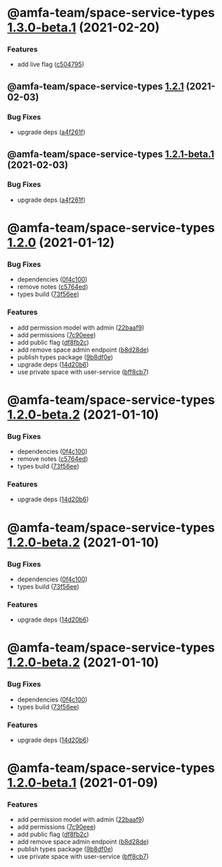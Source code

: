# @amfa-team/space-service-types [1.3.0-beta.1](https://github.com/amfa-team/space-service/compare/@amfa-team/space-service-types@1.2.1...@amfa-team/space-service-types@1.3.0-beta.1) (2021-02-20)


### Features

* add live flag ([c504795](https://github.com/amfa-team/space-service/commit/c5047954b2c9680bab16955b7e28b20bcc8b8df0))

## @amfa-team/space-service-types [1.2.1](https://github.com/amfa-team/space-service/compare/@amfa-team/space-service-types@1.2.0...@amfa-team/space-service-types@1.2.1) (2021-02-03)


### Bug Fixes

* upgrade deps ([a4f261f](https://github.com/amfa-team/space-service/commit/a4f261f77e8ff79641c1f087a6a2db29b5addec2))

## @amfa-team/space-service-types [1.2.1-beta.1](https://github.com/amfa-team/space-service/compare/@amfa-team/space-service-types@1.2.0...@amfa-team/space-service-types@1.2.1-beta.1) (2021-02-03)


### Bug Fixes

* upgrade deps ([a4f261f](https://github.com/amfa-team/space-service/commit/a4f261f77e8ff79641c1f087a6a2db29b5addec2))

# @amfa-team/space-service-types [1.2.0](https://github.com/amfa-team/space-service/compare/@amfa-team/space-service-types@1.1.0...@amfa-team/space-service-types@1.2.0) (2021-01-12)


### Bug Fixes

* dependencies ([0f4c100](https://github.com/amfa-team/space-service/commit/0f4c10071631a4bb73f35facdcfad19a0be98457))
* remove notes ([c5764ed](https://github.com/amfa-team/space-service/commit/c5764ed57b70196834457cae67e69fb7efc6f3c5))
* types build ([73f56ee](https://github.com/amfa-team/space-service/commit/73f56ee100a5624427abd383ee548036655f58db))


### Features

* add permission model with admin ([22baaf9](https://github.com/amfa-team/space-service/commit/22baaf9314d9ada8548525948c5b22b5da2fa00f))
* add permissions ([7c90eee](https://github.com/amfa-team/space-service/commit/7c90eeef19d34ccb3d67c61048e62ba6ac84441e))
* add public flag ([df8fb2c](https://github.com/amfa-team/space-service/commit/df8fb2c7b398101f09374fb4dec607e5e40686c2))
* add remove space admin endpoint ([b8d28de](https://github.com/amfa-team/space-service/commit/b8d28de3acc172b9d3ed738a1496283448a73ba3))
* publish types package ([9b8df0e](https://github.com/amfa-team/space-service/commit/9b8df0ecb3931a8f3751ded75fc1f9c950254f31))
* upgrade deps ([14d20b6](https://github.com/amfa-team/space-service/commit/14d20b6f1c047873a3fb259e754a086514d9f730))
* use private space with user-service ([bff8cb7](https://github.com/amfa-team/space-service/commit/bff8cb746b0a1d6315c7dedd5b989518a9e87213))

# @amfa-team/space-service-types [1.2.0-beta.2](https://github.com/amfa-team/space-service/compare/@amfa-team/space-service-types@1.2.0-beta.1...@amfa-team/space-service-types@1.2.0-beta.2) (2021-01-10)


### Bug Fixes

* dependencies ([0f4c100](https://github.com/amfa-team/space-service/commit/0f4c10071631a4bb73f35facdcfad19a0be98457))
* remove notes ([c5764ed](https://github.com/amfa-team/space-service/commit/c5764ed57b70196834457cae67e69fb7efc6f3c5))
* types build ([73f56ee](https://github.com/amfa-team/space-service/commit/73f56ee100a5624427abd383ee548036655f58db))


### Features

* upgrade deps ([14d20b6](https://github.com/amfa-team/space-service/commit/14d20b6f1c047873a3fb259e754a086514d9f730))

# @amfa-team/space-service-types [1.2.0-beta.2](https://github.com/amfa-team/space-service/compare/@amfa-team/space-service-types@1.2.0-beta.1...@amfa-team/space-service-types@1.2.0-beta.2) (2021-01-10)


### Bug Fixes

* dependencies ([0f4c100](https://github.com/amfa-team/space-service/commit/0f4c10071631a4bb73f35facdcfad19a0be98457))
* types build ([73f56ee](https://github.com/amfa-team/space-service/commit/73f56ee100a5624427abd383ee548036655f58db))


### Features

* upgrade deps ([14d20b6](https://github.com/amfa-team/space-service/commit/14d20b6f1c047873a3fb259e754a086514d9f730))

# @amfa-team/space-service-types [1.2.0-beta.2](https://github.com/amfa-team/space-service/compare/@amfa-team/space-service-types@1.2.0-beta.1...@amfa-team/space-service-types@1.2.0-beta.2) (2021-01-10)


### Bug Fixes

* dependencies ([0f4c100](https://github.com/amfa-team/space-service/commit/0f4c10071631a4bb73f35facdcfad19a0be98457))
* types build ([73f56ee](https://github.com/amfa-team/space-service/commit/73f56ee100a5624427abd383ee548036655f58db))


### Features

* upgrade deps ([14d20b6](https://github.com/amfa-team/space-service/commit/14d20b6f1c047873a3fb259e754a086514d9f730))

# @amfa-team/space-service-types [1.2.0-beta.1](https://github.com/amfa-team/space-service/compare/@amfa-team/space-service-types@1.1.0...@amfa-team/space-service-types@1.2.0-beta.1) (2021-01-09)


### Features

* add permission model with admin ([22baaf9](https://github.com/amfa-team/space-service/commit/22baaf9314d9ada8548525948c5b22b5da2fa00f))
* add permissions ([7c90eee](https://github.com/amfa-team/space-service/commit/7c90eeef19d34ccb3d67c61048e62ba6ac84441e))
* add public flag ([df8fb2c](https://github.com/amfa-team/space-service/commit/df8fb2c7b398101f09374fb4dec607e5e40686c2))
* add remove space admin endpoint ([b8d28de](https://github.com/amfa-team/space-service/commit/b8d28de3acc172b9d3ed738a1496283448a73ba3))
* publish types package ([9b8df0e](https://github.com/amfa-team/space-service/commit/9b8df0ecb3931a8f3751ded75fc1f9c950254f31))
* use private space with user-service ([bff8cb7](https://github.com/amfa-team/space-service/commit/bff8cb746b0a1d6315c7dedd5b989518a9e87213))
